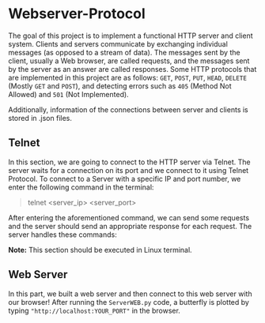 # Webserver-Protocol
The goal of this project is to implement a functional HTTP server and client system. Clients and servers
communicate by exchanging individual messages (as opposed to a stream of data). The messages sent by
the client, usually a Web browser, are called requests, and the messages sent by the server as an answer are
called responses. Some HTTP protocols that are implemented in this project are as follows:
`GET`, `POST`, `PUT`, `HEAD`, `DELETE` (Mostly `GET` and `POST`), and detecting errors such as `405` (Method Not Allowed) and `501` (Not Implemented).

Additionally, information of the connections between server and clients is stored in .json files. 

Telnet
------
In this section, we are going to connect to the HTTP server via Telnet. The server
waits for a connection on its port and we connect to it using Telnet Protocol.
To connect to a Server with a specific IP and port number, we enter the following command in the terminal:


> telnet <server_ip> <server_port>


After entering the aforementioned command, we can send some requests and the server should send an appropriate response for each request. The server handles these commands:

**Note:** This section should be executed in Linux terminal.

Web Server
----------
In this part, we built a web server and then connect to this web server with our browser!
After running the `ServerWEB.py` code, a butterfly is plotted by typing `"http://localhost:YOUR_PORT"` in the browser.
